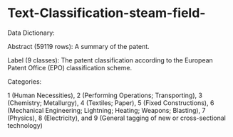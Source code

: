 # Text-Classification-steam-field-

Data Dictionary:

Abstract (59119 rows): A summary of the patent.

Label (9 classes): The patent classification according to the European Patent Office (EPO) classification scheme.

Categories:

1 (Human Necessities),
2 (Performing Operations; Transporting),
3 (Chemistry; Metallurgy),
4 (Textiles; Paper),
5 (Fixed Constructions),
6 (Mechanical Engineering; Lightning; Heating; Weapons; Blasting),
7 (Physics),
8 (Electricity), and
9 (General tagging of new or cross-sectional technology)

